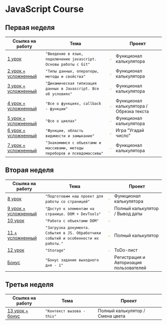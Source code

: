 # JavaScript Course

## Первая неделя 

Ссылка на работу | Тема | | Проект
--- | --- | --- | ---
[1 урок](https://github.com/sergeevsite/JavaScript_13/tree/lesson01) | `"Введение в язык, подключение javascript. Основы работы с Git"` | ![](https://github.com/sergeevsite/JavaScript_13/blob/master/checkicon.png) | Функционал калькулятора
[2 урок + усложненный](https://github.com/sergeevsite/JavaScript_13/tree/lesson02) | `"Типы данных, операторы, методы и свойства"` | ![](https://github.com/sergeevsite/JavaScript_13/blob/master/checkicon.png) | Функционал калькулятора
[3 урок + усложненный](https://github.com/sergeevsite/JavaScript_13/tree/lesson03) | `"Динамическая типизация данных в Javascript. Все об условиях"` | ![](https://github.com/sergeevsite/JavaScript_13/blob/master/checkicon.png) | Функционал калькулятора
[4 урок + усложненный](https://github.com/sergeevsite/JavaScript_13/tree/lesson04) | `"Все о функциях, callback - функции"` | ![](https://github.com/sergeevsite/JavaScript_13/blob/master/checkicon.png) | Функционал калькулятора / Обрезка текста
[5 урок + усложненный](https://github.com/sergeevsite/JavaScript_13/tree/lesson05) | `"Все о циклах"` | ![](https://github.com/sergeevsite/JavaScript_13/blob/master/checkicon.png) | Функционал калькулятора
[6 урок + усложненный](https://github.com/sergeevsite/JavaScript_13/tree/lesson06) | `"Функции, область видимости и замыкание"` | ![](https://github.com/sergeevsite/JavaScript_13/blob/master/checkicon.png) | Игра "Угадай число"
[7 урок + усложненный](https://github.com/sergeevsite/JavaScript_13/tree/lesson07) | `"Знакомимся с объектами и массивами, методы переборов и псевдомассивы"` | ![](https://github.com/sergeevsite/JavaScript_13/blob/master/checkicon.png) | Функционал калькулятора

## Вторая неделя 

Ссылка на работу | Тема | | Проект
--- | --- | --- | ---
[8 урок](https://github.com/sergeevsite/JavaScript_13/tree/lesson08) | `"Подготовим наш проект для работы со страницей"` | ![](https://github.com/sergeevsite/JavaScript_13/blob/master/checkicon.png) | Функционал калькулятора
[9 урок + усложненный](https://github.com/sergeevsite/JavaScript_13/tree/lesson09) | `"Доступ к элементам на странице. DOM + DevTools"` | ![](https://github.com/sergeevsite/JavaScript_13/blob/master/checkicon.png) | Полный калькулятор / Вывод даты
[10 урок](https://github.com/sergeevsite/JavaScript_13/tree/lesson10) | `"Работа с объектами DOM"` | ![](https://github.com/sergeevsite/JavaScript_13/blob/master/checkicon.png) 
[11 + усложненный](https://github.com/sergeevsite/JavaScript_13/tree/lesson11) | `"Загрузка документа. События в JS. Обработчики событий и особенности их работы."` | ![](https://github.com/sergeevsite/JavaScript_13/blob/master/checkicon.png) | Полный калькулятор
[12 урок](https://github.com/sergeevsite/ToDoList/tree/lesson12) | `"Storage"` | ![](https://github.com/sergeevsite/JavaScript_13/blob/master/checkicon.png) | ToDo-лист
[Бонус](https://github.com/sergeevsite/JavaScript_13/tree/bonus1) | `"Бонус задание выходного дня - 1"` | | Регистрация и Авторизация пользователей

## Третья неделя 

Ссылка на работу | Тема | | Проект
--- | --- | --- | ---
[13 урок + бонус](https://github.com/sergeevsite/JavaScript_13/tree/lesson13) | `"Контекст вызова - this"` | | Полный калькулятор / Смена цвета